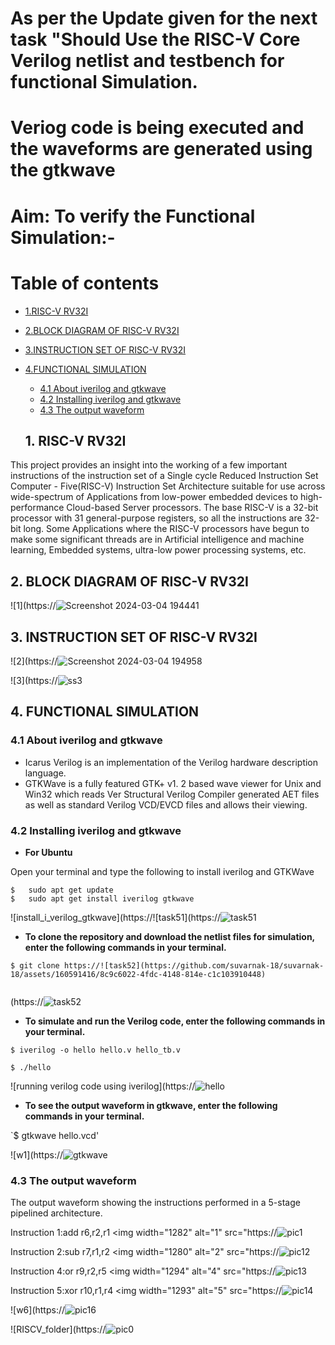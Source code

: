 # As per the Update given for the next task "Should Use the RISC-V Core Verilog netlist and testbench for functional Simulation.
# Veriog code is being executed and the waveforms are generated using the gtkwave

# Aim: To verify the Functional Simulation:-
# Table of contents
- [1.RISC-V RV32I](#1-RISC-V-RV32I)
 - [2.BLOCK DIAGRAM OF RISC-V RV32I](#2-BLOCK-DIAGRAM-OF-RISC-V-RV32I)
 - [3.INSTRUCTION SET OF RISC-V RV32I](#3-INSTRUCTION-SET-OF-RISC-V-RV32I)
 - [4.FUNCTIONAL SIMULATION](#4-FUNCTIONAL-SIMULATION)
    - [4.1 About iverilog and gtkwave](#41-About-iverilog-and-gtkwave)
    - [4.2 Installing iverilog and gtkwave](#42-Installing-iverilog-and-gtkwave)
    - [4.3 The output waveform](#43-The-output-waveform)
  
   ## 1. RISC-V RV32I

This project provides an insight into the working of a few important instructions of the instruction set of a Single cycle Reduced Instruction Set Computer - Five(RISC-V) Instruction Set Architecture suitable for use across wide-spectrum of Applications from low-power embedded devices to high-performance Cloud-based Server processors. The base RISC-V is a 32-bit processor with 31 general-purpose registers, so all the instructions are 32-bit long. Some Applications where the RISC-V processors have begun to make some significant threads are in Artificial intelligence and machine learning, Embedded systems, ultra-low power processing systems, etc.

## 2. BLOCK DIAGRAM OF RISC-V RV32I
![1](https://![Screenshot 2024-03-04 194441](https://github.com/suvarnak-18/suvarnak-18/assets/160591416/eb0dadd3-966f-40d7-81f2-0476b920aec6)


## 3. INSTRUCTION SET OF RISC-V RV32I
![2](https://![Screenshot 2024-03-04 194958](https://github.com/suvarnak-18/suvarnak-18/assets/160591416/f3863dfc-86ec-4a9e-a485-012108349ef0)



![3](https://![ss3](https://github.com/suvarnak-18/suvarnak-18/assets/160591416/4b5a4508-7c08-445e-b0f9-56fde7fffa7d)


## 4. FUNCTIONAL SIMULATION

### 4.1 About iverilog and gtkwave
- Icarus Verilog is an implementation of the Verilog hardware description language.
- GTKWave is a fully featured GTK+ v1. 2 based wave viewer for Unix and Win32 which reads Ver Structural Verilog Compiler generated AET files as well as standard Verilog VCD/EVCD files and allows their viewing.
  
### 4.2 Installing iverilog and gtkwave

- **For Ubuntu**

 Open your terminal and type the following to install iverilog and GTKWave
 ```
 $   sudo apt get update
 $   sudo apt get install iverilog gtkwave
 ```

![install_i_verilog_gtkwave](https://![task51](https://![task51](https://github.com/Snehas-7/Repo-for-VSD/assets/120084430/716caedd-978e-48cc-a6e5-2429778cdc34)



- **To clone the repository and download the netlist files for simulation, enter the following commands in your terminal.**

 ```
 $ git clone https://![task52](https://github.com/suvarnak-18/suvarnak-18/assets/160591416/8c9c6022-4fdc-4148-814e-c1c103910448)

 
```
(https://![task52](https://github.com/suvarnak-18/suvarnak-18/assets/160591416/324dbc01-a554-4be4-995a-bc606744b970)


- **To simulate and run the Verilog code, enter the following commands in your terminal.**

```
$ iverilog -o hello hello.v hello_tb.v

$ ./hello
```

![running verilog code using iverilog](https://![hello](https://github.com/suvarnak-18/suvarnak-18/assets/160591416/19f3bc3e-59f7-4528-b937-a09a56387145)



- **To see the output waveform in gtkwave, enter the following commands in your terminal.**

`$ gtkwave hello.vcd'

![w1](https://![gtkwave](https://github.com/suvarnak-18/suvarnak-18/assets/160591416/7f6fc16e-92d0-4283-a482-1f605668dec2)



### 4.3 The output waveform


 The output waveform showing the instructions performed in a 5-stage pipelined architecture.
 
 Instruction 1:add r6,r2,r1
 <img width="1282" alt="1" src="https://![pic1](https://github.com/suvarnak-18/suvarnak-18/assets/160591416/59b3e5ec-9c27-464a-8981-d3513ffce04d)


 Instruction 2:sub r7,r1,r2
 <img width="1280" alt="2" src="https://![pic12](https://github.com/suvarnak-18/suvarnak-18/assets/160591416/7f237bc2-bedd-4984-8f12-8e8bfd6d5bde)

Instruction 4:or r9,r2,r5
<img width="1294" alt="4" src="https://![pic13](https://github.com/suvarnak-18/suvarnak-18/assets/160591416/0ed56971-a107-461b-bdfd-344725bea112)


 Instruction 5:xor r10,r1,r4
 <img width="1293" alt="5" src="https://![pic14](https://github.com/suvarnak-18/suvarnak-18/assets/160591416/77b7594f-7028-40bd-a9a1-3bc066ee3b68)


  

![w6](https://![pic16](https://github.com/suvarnak-18/suvarnak-18/assets/160591416/7a64e0d2-b2f1-4262-b146-ca2edc553813)


![RISCV_folder](https://![pic0](https://github.com/suvarnak-18/suvarnak-18/assets/160591416/733965a9-3bbb-4c15-b411-5c4d8ad29825)

